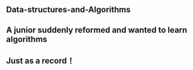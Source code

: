 ## Data-structures-and-Algorithms
## A junior suddenly reformed and wanted to learn algorithms
## Just as a record！    